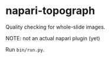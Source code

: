 # napari-topograph
Quality checking for whole-slide images.

NOTE: not an actual napari plugin (yet)

Run `bin/run.py`.
